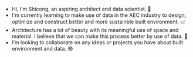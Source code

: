 - Hi, I’m Shicong, an aspiring architect and data scientist. :house_with_garden:
- I'm currently learning to make use of data in the AEC industry to design, optimize and construct better and more sustainble built environment. :chart_with_upwards_trend:  
- Architecture has a lot of beauty with its meaningful use of space and material. I believe that we can make this process better by use of data. :seedling:
- I’m looking to collaborate on any ideas or projects you have about built environment and data. :sunglasses:
